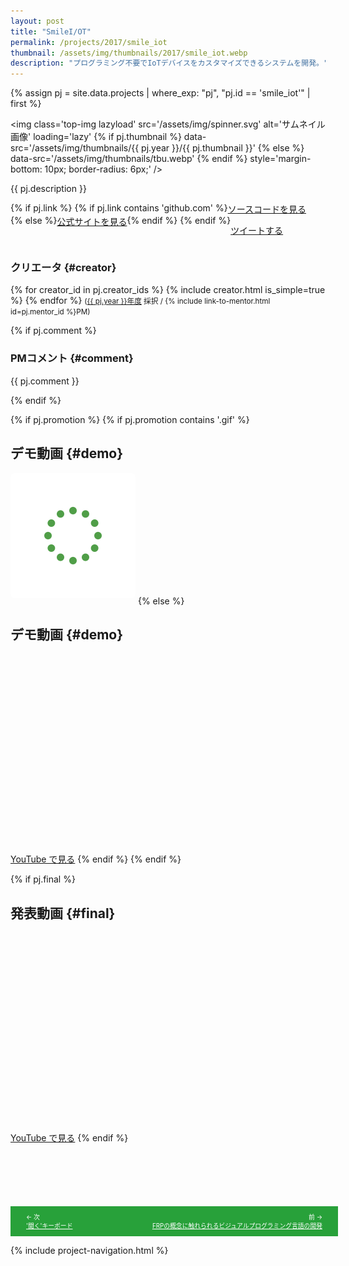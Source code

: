 ```yaml
---
layout: post
title: "SmileI/OT"
permalink: /projects/2017/smile_iot
thumbnail: /assets/img/thumbnails/2017/smile_iot.webp
description: "プログラミング不要でIoTデバイスをカスタマイズできるシステムを開発。"
---
```


{% assign pj = site.data.projects | where_exp: "pj", "pj.id == 'smile_iot'" | first %}

<img class='top-img lazyload' src='/assets/img/spinner.svg' alt='サムネイル画像' loading='lazy'
{% if pj.thumbnail %}    data-src='/assets/img/thumbnails/{{ pj.year }}/{{ pj.thumbnail }}'
{% else %}               data-src='/assets/img/thumbnails/tbu.webp'
{% endif %}                 style='margin-bottom: 10px; border-radius: 6px;' />

{{ pj.description }}

<div style='display: flex; flex-wrap: wrap'>
  {% if pj.link %}
    {% if pj.link contains 'github.com' %}
       <a href='{{ pj.link }}' target='_blank' class='button'>ソースコードを見る</a>
    {% else %}
       <a href='{{ pj.link }}' target='_blank' class='button'>公式サイトを見る</a>
    {% endif %}
  {% endif %}

  <a href="https://twitter.com/intent/tweet?text={{ pj.title }}&via=MitouJr&hashtags=未踏ジュニア&related=MitouJr&lang=jp&url={{ site.url }}/projects/{{ pj.year }}/{{ pj.id }}" class="button" target="_blank" rel="noopener">ツイートする</a>
</div>

### クリエータ {#creator}
<p>
  {% for creator_id in pj.creator_ids %}
    {% include creator.html is_simple=true %}
  {% endfor %}
  <small>(<a href='/projects/{{ pj.year }}'>{{ pj.year }}年度</a> 採択 / {% include link-to-mentor.html id=pj.mentor_id %}PM)</small>
</p>

{% if pj.comment %}
### PMコメント {#comment}
<p class="project-comment">{{ pj.comment }}</p>
{% endif %}

{% if pj.promotion %}
{% if pj.promotion contains '.gif' %}
## デモ動画 {#demo}
<img class='top-img lazyload' src='/assets/img/spinner.svg' alt='デモ動画 (Gif)'
     data-src='/assets/img/thumbnails/{{ pj.year }}/{{ pj.promotion }}' loading='lazy'
     style='margin-bottom: 10px; border-radius: 6px;' />
{% else %}
## デモ動画 {#demo}
<div class="youtube">
  <iframe width="560" height="315" class="lazyload" data-src="https://www.youtube.com/embed/{{ pj.promotion }}?rel=0" frameborder="0" allowfullscreen=""></iframe>
</div>
<a href="https://youtu.be/{{ pj.promotion }}" target="_blank" rel="noopener" class="button">YouTube で見る</a>
{% endif %}
{% endif %}

{% if pj.final %}
## 発表動画 {#final}
<div class="youtube">
  <iframe width="560" height="315" class="lazyload" data-src="https://www.youtube.com/embed/{{ pj.final }}?rel=0{% if pj.final_start %}&start={{ pj.final_start }}{% endif %}" frameborder="0" allow="accelerometer; autoplay; clipboard-write; encrypted-media; gyroscope; picture-in-picture" allowfullscreen=""></iframe>
</div>
<a href="https://youtu.be/{{ pj.final }}{% if pj.final_start %}?t={{ pj.final_start }}{% endif %}" target="_blank" rel="noopener" class="button">YouTube で見る</a>
{% endif %}

<style type="text/css">
  .prev { display: table-cell; color: white; text-align: left;   }
  .toc  { display: table-cell; color: white; text-align: center; }
  .next { display: table-cell; color: white; text-align: right;  }
  .nav a:link, .nav a:visited { color: white; }
</style>
<div style="display: table; border-collapse: separate; border-spacing: 15px 0; font-size: 70%; width: 100%; padding: 10px 10px; margin-top: 100px; background-color: rgb(40, 161, 58);">
  <p class="nav prev">&larr; 次<br><a href='listenable_keyboard'>&apos;聞く&apos;キーボード</a></p>
  <p class="nav next">前 &rarr;<br><a href='vamboo'>FRPの概念に触れられるビジュアルプログラミング言語の開発</a></p>
</div>

{% include project-navigation.html %}
